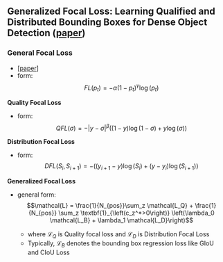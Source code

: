 ## Generalized Focal Loss: Learning Qualified and Distributed Bounding Boxes for Dense Object Detection ([paper](https://arxiv.org/abs/2006.04388))  

### General Focal Loss
- [[paper](https://arxiv.org/abs/1708.02002)]
- form:  
$$FL\left(p_t\right)=-\alpha\left(1-p_t\right)^{\gamma}\log\left(p_t\right)$$  

**Quality Focal Loss**  
- form:  
$$QFL\left(\sigma\right)=-\vert y-\sigma\vert^{\beta}\left(\left(1-y\right)\log\left(1-\sigma\right)+y\log\left(\sigma\right)\right)$$  

**Distribution Focal Loss**  
- form:
$$DFL\left(S_i, S_{i+1}\right)=-\left(\left(y_{i+1}-y\right)\log\left(S_i\right)+\left(y-y_i\right)\log\left(S_{i+1}\right)\right)$$  

**Generalized Focal Loss**  
- general form:  
$$\mathcal{L} = \frac{1}{N_{pos}}\sum_z \mathcal{L_Q} + \frac{1}{N_{pos}} \sum_z \textbf{1}_{\left(c_z^*>0\right)} \left(\lambda_0 \mathcal{L_B} + \lambda_1 \mathcal{L_D}\right)$$  

    - where $\mathcal{L}_Q$ is Quality focal loss and $\mathcal{L}_D$ is Distribution Focal Loss  
    - Typically, $\mathcal{L}_B$ denotes the bounding box regression loss like GIoU and CIoU Loss
